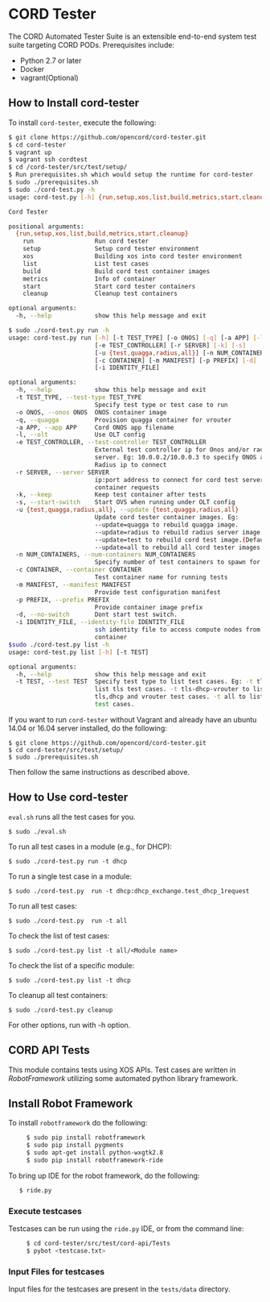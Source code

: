 # CORD Tester

The CORD Automated Tester Suite is an extensible end-to-end system
test suite targeting CORD PODs.  Prerequisites include:

* Python 2.7 or later
* Docker
* vagrant(Optional)

##  How to Install cord-tester

To install `cord-tester`, execute the following:

```bash
$ git clone https://github.com/opencord/cord-tester.git
$ cd cord-tester
$ vagrant up
$ vagrant ssh cordtest
$ cd /cord-tester/src/test/setup/
$ Run prerequisites.sh which would setup the runtime for cord-tester
$ sudo ./prerequisites.sh
$ sudo ./cord-test.py -h
usage: cord-test.py [-h] {run,setup,xos,list,build,metrics,start,cleanup} ...

Cord Tester

positional arguments:
  {run,setup,xos,list,build,metrics,start,cleanup}
    run                 Run cord tester
    setup               Setup cord tester environment
    xos                 Building xos into cord tester environment
    list                List test cases
    build               Build cord test container images
    metrics             Info of container
    start               Start cord tester containers
    cleanup             Cleanup test containers

optional arguments:
  -h, --help            show this help message and exit

$ sudo ./cord-test.py run -h
usage: cord-test.py run [-h] [-t TEST_TYPE] [-o ONOS] [-q] [-a APP] [-l]
                        [-e TEST_CONTROLLER] [-r SERVER] [-k] [-s]
                        [-u {test,quagga,radius,all}] [-n NUM_CONTAINERS]
                        [-c CONTAINER] [-m MANIFEST] [-p PREFIX] [-d]
                        [-i IDENTITY_FILE]

optional arguments:
  -h, --help            show this help message and exit
  -t TEST_TYPE, --test-type TEST_TYPE
                        Specify test type or test case to run
  -o ONOS, --onos ONOS  ONOS container image
  -q, --quagga          Provision quagga container for vrouter
  -a APP, --app APP     Cord ONOS app filename
  -l, --olt             Use OLT config
  -e TEST_CONTROLLER, --test-controller TEST_CONTROLLER
                        External test controller ip for Onos and/or radius
                        server. Eg: 10.0.0.2/10.0.0.3 to specify ONOS and
                        Radius ip to connect
  -r SERVER, --server SERVER
                        ip:port address to connect for cord test server for
                        container requests
  -k, --keep            Keep test container after tests
  -s, --start-switch    Start OVS when running under OLT config
  -u {test,quagga,radius,all}, --update {test,quagga,radius,all}
                        Update cord tester container images. Eg:
                        --update=quagga to rebuild quagga image.
                        --update=radius to rebuild radius server image.
                        --update=test to rebuild cord test image.(Default)
                        --update=all to rebuild all cord tester images.
  -n NUM_CONTAINERS, --num-containers NUM_CONTAINERS
                        Specify number of test containers to spawn for tests
  -c CONTAINER, --container CONTAINER
                        Test container name for running tests
  -m MANIFEST, --manifest MANIFEST
                        Provide test configuration manifest
  -p PREFIX, --prefix PREFIX
                        Provide container image prefix
  -d, --no-switch       Dont start test switch.
  -i IDENTITY_FILE, --identity-file IDENTITY_FILE
                        ssh identity file to access compute nodes from test
                        container
$sudo ./cord-test.py list -h
usage: cord-test.py list [-h] [-t TEST]

optional arguments:
  -h, --help            show this help message and exit
  -t TEST, --test TEST  Specify test type to list test cases. Eg: -t tls to
                        list tls test cases. -t tls-dhcp-vrouter to list
                        tls,dhcp and vrouter test cases. -t all to list all
                        test cases.
```

If you want to run `cord-tester` without Vagrant and already have an
ubuntu 14.04 or 16.04 server installed, do the following:

```
$ git clone https://github.com/opencord/cord-tester.git
$ cd cord-tester/src/test/setup/
$ sudo ./prerequisites.sh
```

Then follow the same instructions as described above.

## How to Use cord-tester

`eval.sh` runs all the test cases for you.

```
$ sudo ./eval.sh
```

To run all test cases in a module (e.g., for DHCP):

```
$ sudo ./cord-test.py run -t dhcp
```

To run a single test case in a module:

```
$ sudo ./cord-test.py  run -t dhcp:dhcp_exchange.test_dhcp_1request
```

To run all test cases:

```
$ sudo ./cord-test.py  run -t all
```

To check the list of test cases:

```
$ sudo ./cord-test.py list -t all/<Module name>
```

To check the list of a specific module:

```
$ sudo ./cord-test.py list -t dhcp
```

To cleanup all test containers:

```
$ sudo ./cord-test.py cleanup
```

For other options, run with -h option.

## CORD API Tests

This module contains tests using XOS APIs.
Test cases are written in *RobotFramework* utilizing some
automated python library framework.

## Install Robot Framework

To install `robotframework` do the following:

```bash
     $ sudo pip install robotframework
     $ sudo pip install pygments
     $ sudo apt-get install python-wxgtk2.8
     $ sudo pip install robotframework-ride
```

To bring up IDE for the robot framework, do the following:

```bash
   $ ride.py
```

### Execute testcases

Testcases can be run using the `ride.py` IDE, or from the command
line:

```bash
     $ cd cord-tester/src/test/cord-api/Tests
     $ pybot <testcase.txt>
```

### Input Files for testcases

Input files for the testcases are present in the `tests/data`
directory.
